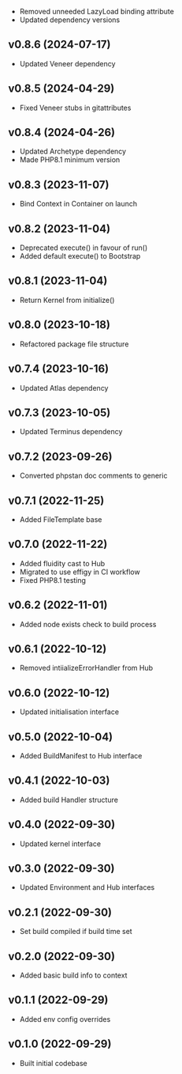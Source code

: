 * Removed unneeded LazyLoad binding attribute
* Updated dependency versions

## v0.8.6 (2024-07-17)
* Updated Veneer dependency

## v0.8.5 (2024-04-29)
* Fixed Veneer stubs in gitattributes

## v0.8.4 (2024-04-26)
* Updated Archetype dependency
* Made PHP8.1 minimum version

## v0.8.3 (2023-11-07)
* Bind Context in Container on launch

## v0.8.2 (2023-11-04)
* Deprecated execute() in favour of run()
* Added default execute() to Bootstrap

## v0.8.1 (2023-11-04)
* Return Kernel from initialize()

## v0.8.0 (2023-10-18)
* Refactored package file structure

## v0.7.4 (2023-10-16)
* Updated Atlas dependency

## v0.7.3 (2023-10-05)
* Updated Terminus dependency

## v0.7.2 (2023-09-26)
* Converted phpstan doc comments to generic

## v0.7.1 (2022-11-25)
* Added FileTemplate base

## v0.7.0 (2022-11-22)
* Added fluidity cast to Hub
* Migrated to use effigy in CI workflow
* Fixed PHP8.1 testing

## v0.6.2 (2022-11-01)
* Added node exists check to build process

## v0.6.1 (2022-10-12)
* Removed intiializeErrorHandler from Hub

## v0.6.0 (2022-10-12)
* Updated initialisation interface

## v0.5.0 (2022-10-04)
* Added BuildManifest to Hub interface

## v0.4.1 (2022-10-03)
* Added build Handler structure

## v0.4.0 (2022-09-30)
* Updated kernel interface

## v0.3.0 (2022-09-30)
* Updated Environment and Hub interfaces

## v0.2.1 (2022-09-30)
* Set build compiled if build time set

## v0.2.0 (2022-09-30)
* Added basic build info to context

## v0.1.1 (2022-09-29)
* Added env config overrides

## v0.1.0 (2022-09-29)
* Built initial codebase
